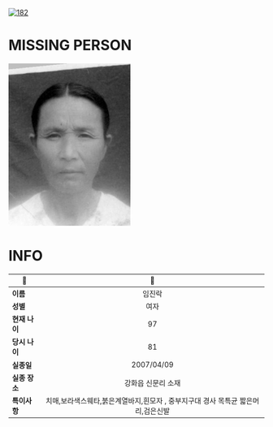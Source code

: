[![182](https://img.shields.io/badge/%EC%8B%A4%EC%A2%85%EC%8B%A0%EA%B3%A0%EB%8A%94%20%EA%B5%AD%EB%B2%88%EC%97%86%EC%9D%B4-182-blue)](http://safe182.go.kr/index.do)

# MISSING PERSON

<img src="./missing_person.jpg">

# INFO

|🔑|💎|
|--|:--:|
|**이름**|임진락|
|**성별**|여자|
|**현재 나이**|97|
|**당시 나이**|81|
|**실종일**|2007/04/09|
|**실종 장소**|강화읍 신문리 소재|
|**특이사항**|치매,보라색스웨타,붉은계열바지,흰모자 ,   중부지구대 경사 목특균 짧은머리,검은신발|
